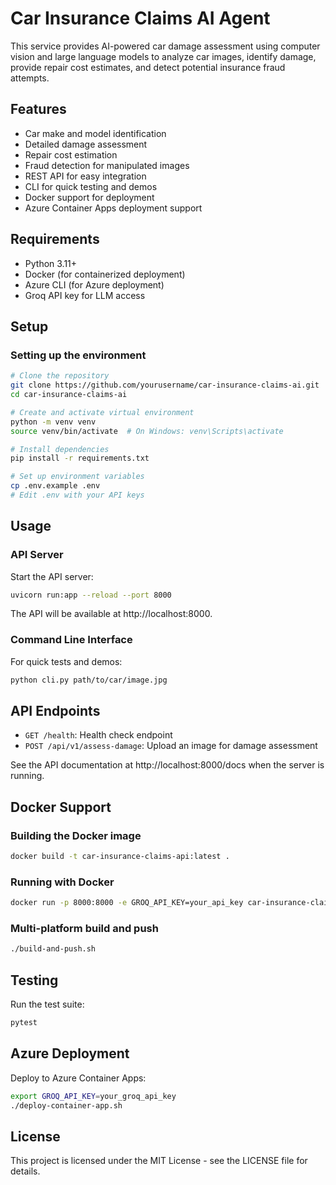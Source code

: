 # Car Insurance Claims AI Agent

This service provides AI-powered car damage assessment using computer vision and large language models to analyze car images, identify damage, provide repair cost estimates, and detect potential insurance fraud attempts.

## Features

- Car make and model identification
- Detailed damage assessment
- Repair cost estimation
- Fraud detection for manipulated images
- REST API for easy integration
- CLI for quick testing and demos
- Docker support for deployment
- Azure Container Apps deployment support

## Requirements

- Python 3.11+
- Docker (for containerized deployment)
- Azure CLI (for Azure deployment)
- Groq API key for LLM access

## Setup

### Setting up the environment

```bash
# Clone the repository
git clone https://github.com/yourusername/car-insurance-claims-ai.git
cd car-insurance-claims-ai

# Create and activate virtual environment
python -m venv venv
source venv/bin/activate  # On Windows: venv\Scripts\activate

# Install dependencies
pip install -r requirements.txt

# Set up environment variables
cp .env.example .env
# Edit .env with your API keys
```

## Usage

### API Server

Start the API server:

```bash
uvicorn run:app --reload --port 8000
```

The API will be available at http://localhost:8000.

### Command Line Interface

For quick tests and demos:

```bash
python cli.py path/to/car/image.jpg
```

## API Endpoints

- `GET /health`: Health check endpoint
- `POST /api/v1/assess-damage`: Upload an image for damage assessment

See the API documentation at http://localhost:8000/docs when the server is running.

## Docker Support

### Building the Docker image

```bash
docker build -t car-insurance-claims-api:latest .
```

### Running with Docker

```bash
docker run -p 8000:8000 -e GROQ_API_KEY=your_api_key car-insurance-claims-api:latest
```

### Multi-platform build and push

```bash
./build-and-push.sh
```

## Testing

Run the test suite:

```bash
pytest
```

## Azure Deployment

Deploy to Azure Container Apps:

```bash
export GROQ_API_KEY=your_groq_api_key
./deploy-container-app.sh
```

## License

This project is licensed under the MIT License - see the LICENSE file for details. 